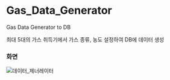 # Gas_Data_Generator
Gas Data Generator to DB

최대 5대의 가스 취득기에서 가스 종류, 농도 설정하여 DB에 데이터 생성

### 화면

![데이터_제너레이터](https://user-images.githubusercontent.com/43377484/80060689-1c892900-856a-11ea-9e90-f85b44be8cee.JPG)
